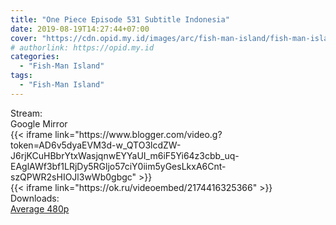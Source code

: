 ```yaml
---
title: "One Piece Episode 531 Subtitle Indonesia"
date: 2019-08-19T14:27:44+07:00
cover: "https://cdn.opid.my.id/images/arc/fish-man-island/fish-man-island.webp" # Optional, cover
# authorlink: https://opid.my.id
categories:
  - "Fish-Man Island"
tags:
  - "Fish-Man Island"
---
```

<div class="ui menu violet borderless inverted">
  <div class="header item active">
        Stream:
    </div>
  <a class="active item" data-tab="google">
    <i class="google drive icon"></i> Google
  </a>
  <a class="item nounderline" data-tab="mirror">
    <i class="odnoklassniki icon"></i> Mirror
  </a>
</div>
<div class="ui bottom attached tab segment active" style="border:0 !important;" data-tab="google">
{{< iframe link="https://www.blogger.com/video.g?token=AD6v5dyaEVM3d-w_QTO3lcdZW-J6rjKCuHBbrYtxWasjqnwEYYaUI_m6iF5Yi64z3cbb_uq-EAglAWf3bf1LRjDy5RGljo57ciY0iim5yGesLkxA6Cnt-szQPWR2sHIOJl3wWb0gbgc" >}}
</div>
<div class="ui bottom attached tab segment" style="border:0 !important;" data-tab="mirror">
{{< iframe link="https://ok.ru/videoembed/2174416325366" >}}
</div>
<div class="ui menu violet borderless inverted">
  <div class="header item active">
        Downloads:
    </div>
  <a class="item nounderline" href="https://ouo.io/xJb8QnZ" target="_blank" rel="dofollow"><i class="google drive icon"></i>
    Average 480p</a>
</div>